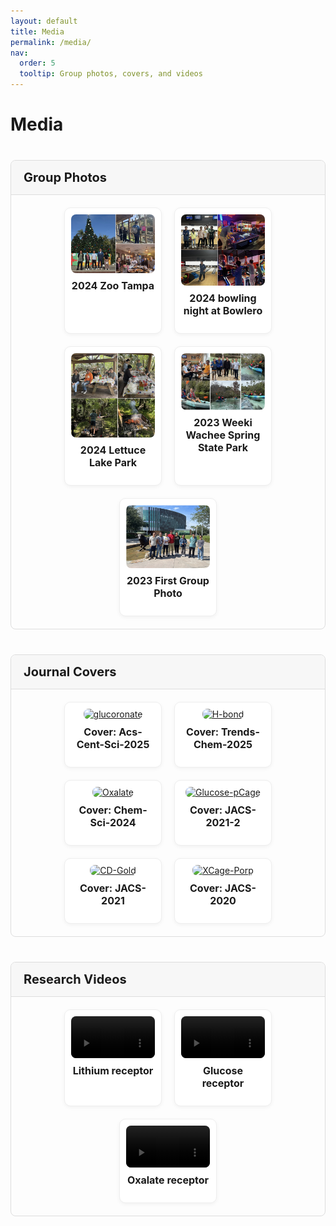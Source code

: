 ```yaml
---
layout: default
title: Media
permalink: /media/
nav:
  order: 5
  tooltip: Group photos, covers, and videos
---
```


<!-- STYLES -->
<style>
.media-section {
  margin-top: 40px;
  border: 1px solid #ddd;
  border-radius: 8px;
  overflow: hidden;
}

.media-header {
  font-size: 20px;
  font-weight: bold;
  background-color: #f7f7f7;
  padding: 15px 20px;
  cursor: pointer;
  border-bottom: 1px solid #ddd;
}

.media-grid {
  display: flex;
  flex-wrap: wrap;
  gap: 20px;
  padding: 20px;
  justify-content: center;
}

.media-item {
  display: flex;
  flex-direction: column;
  align-items: center;
  flex: 1 1 calc(33.333% - 20px);
  max-width: calc(33.333% - 20px);
  border: 1px solid #eee;
  padding: 10px;
  border-radius: 10px;
  box-shadow: 0 2px 6px rgba(0,0,0,0.05);
  background-color: #fff;
  text-align: center;
}

@media (max-width: 768px) {
  .media-item {
    flex: 1 1 calc(50% - 20px);
    max-width: calc(50% - 20px);
  }
}

@media (max-width: 480px) {
  .media-item {
    flex: 1 1 100%;
    max-width: 100%;
  }
}

.media-item img,
.media-item video {
  max-width: 100%;
  height: auto;
  border-radius: 8px;
  display: block;
  margin: 0 auto;
}

.media-item h3 {
  margin-top: 10px;
  font-size: 16px;
}
</style>


<!-- LIGHTBOX2 SUPPORT -->
<link href="https://cdn.jsdelivr.net/npm/lightbox2@2/dist/css/lightbox.min.css" rel="stylesheet">
<script src="https://cdn.jsdelivr.net/npm/lightbox2@2/dist/js/lightbox-plus-jquery.min.js"></script>

<!-- TOGGLE SCRIPT -->
<script>
document.addEventListener("DOMContentLoaded", function () {
  const headers = document.querySelectorAll(".media-header");
  headers.forEach(header => {
    header.addEventListener("click", function () {
      const content = this.nextElementSibling;
      content.style.display = content.style.display === "none" ? "flex" : "none";
    });
  });
});
</script>

<h1>Media</h1>

<!-- GROUP PHOTOS -->
<div class="media-section">
  <div class="media-header">Group Photos</div>
  <div class="media-grid">
    <div class="media-item">
      <a href="/assets/media/12.14.2024.png" data-lightbox="group" data-title="2024 Zoo Tampa">
        <img src="/assets/media/12.14.2024.png" alt="2024 Zoo Tampa" loading="lazy">
      </a>
      <h3>2024 Zoo Tampa</h3>
      </div>
    <div class="media-item">
      <a href="/assets/media/09.12.2024.png" data-lightbox="group" data-title="2024 bowling night at Bowlero">
        <img src="/assets/media/09.12.2024.png" alt="2024 bowling night at Bowlero" loading="lazy">
      </a>
      <h3>2024 bowling night at Bowlero</h3>
       </div>
    <div class="media-item">
      <a href="/assets/media/03.30.2024.png" data-lightbox="group" data-title="2024 Lettuce Lake Park">
        <img src="/assets/media/03.30.2024.png" alt="2024 Lettuce Lake Park" loading="lazy">
      </a>
      <h3>2024 Lettuce Lake Park</h3>
    </div>
    <div class="media-item">
      <a href="/assets/media/12.15.2023.png" data-lightbox="group" data-title="2023 Weeki Wachee Spring State Park">
        <img src="/assets/media/12.15.2023.png" alt="2023 Weeki Wachee Spring State Park" loading="lazy">
      </a>
      <h3>2023 Weeki Wachee Spring State Park</h3>
       </div>
    <div class="media-item">
      <a href="/assets/media/06.15.2023.png" data-lightbox="group" data-title="2023 First Group Photo">
        <img src="/assets/media/06.15.2023.png" alt="2023 First Group Photo" loading="lazy">
      </a>
      <h3>2023 First Group Photo</h3>
    </div>
  </div>
</div>

<!-- JOURNAL COVERS -->
<div class="media-section">
  <div class="media-header">Journal Covers</div>
  <div class="media-grid">
     <div class="media-item">
      <a href="/assets/media/Acs-Cent-Sci.jpg" data-lightbox="cover" data-title="Cover: glucoronate">
        <img src="/assets/media/Acs-Cent-Sci.jpg" alt="glucoronate" loading="lazy">
      </a>
      <h3>Cover: Acs-Cent-Sci-2025</h3>
    </div>
    <div class="media-item">
      <a href="/assets/media/Trends-Chem.jpg" data-lightbox="cover" data-title="Cover: H-bond">
        <img src="/assets/media/Trends-Chem.jpg" alt="H-bond" loading="lazy">
      </a>
      <h3>Cover: Trends-Chem-2025</h3>
    </div>
    <div class="media-item">
      <a href="/assets/media/Chem-Sci-2024.png" data-lightbox="cover" data-title="Cover: Oxalate">
        <img src="/assets/media/Chem-Sci-2024.png" alt="Oxalate" loading="lazy">
      </a>
      <h3>Cover: Chem-Sci-2024</h3>
    </div>
       <div class="media-item">
      <a href="/assets/media/JACS-2021-2.jpg" data-lightbox="cover" data-title="Cover: Glucose-pCage">
        <img src="/assets/media/JACS-2021-2.jpg" alt="Glucose-pCage" loading="lazy">
      </a>
      <h3>Cover: JACS-2021-2</h3>
    </div>
        <div class="media-item">
      <a href="/assets/media/JACS-2021.jpg" data-lightbox="cover" data-title="Cover: CD-Gold">
        <img src="/assets/media/JACS-2021.jpg" alt="CD-Gold" loading="lazy">
      </a>
      <h3>Cover: JACS-2021</h3>
    </div>
    <div class="media-item">
      <a href="/assets/media/JACS-2020.jpg" data-lightbox="cover" data-title="Cover: XCage-Porp">
        <img src="/assets/media/JACS-2020.jpg" alt="XCage-Porp" loading="lazy">
      </a>
      <h3>Cover: JACS-2020</h3>
    </div>
  </div>
</div>

<!-- RESEARCH VIDEOS -->
<div class="media-section">
  <div class="media-header">Research Videos</div>
  <div class="media-grid">
    <div class="media-item">
      <video controls loading="lazy">
        <source src="/assets/media/5-li.mp4" type="video/mp4">
      </video>
      <h3>Lithium receptor</h3>
    </div>
    <div class="media-item">
      <video controls loading="lazy">
        <source src="/assets/media/glu-ant.mp4" type="video/mp4">
      </video>
      <h3>Glucose receptor</h3>
    </div>
       <div class="media-item">
      <video controls loading="lazy">
        <source src="/assets/media/pin-oxa.mp4" type="video/mp4">
      </video>
      <h3>Oxalate receptor</h3>
    </div>
  </div>
</div>
